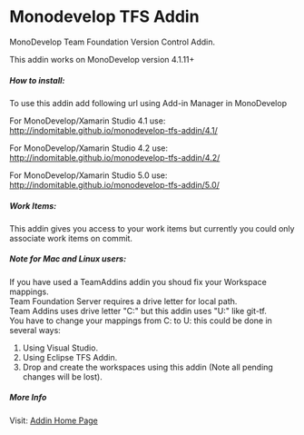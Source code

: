 Monodevelop TFS Addin
=====================

MonoDevelop Team Foundation Version Control Addin.

This addin works on MonoDevelop version 4.1.11+

<h5>How to install:</h5>

To use this addin add following url using Add-in Manager in MonoDevelop

For MonoDevelop/Xamarin Studio 4.1 use:
http://indomitable.github.io/monodevelop-tfs-addin/4.1/

For MonoDevelop/Xamarin Studio 4.2 use:
http://indomitable.github.io/monodevelop-tfs-addin/4.2/

For MonoDevelop/Xamarin Studio 5.0 use:
http://indomitable.github.io/monodevelop-tfs-addin/5.0/

<h5>Work Items:</h5>
  This addin gives you access to your work items but currently you could only associate work items on commit.

<h5>Note for Mac and Linux users:</h5>
  If you have used a TeamAddins addin you shoud fix your Workspace mappings.<br/>
  Team Foundation Server requires a drive letter for local path. <br/>
  Team Addins uses drive letter "C:" but this addin uses "U:" like git-tf. <br/>
  You have to change your mappings from C: to U: this could be done in several ways:<br/>
  <ol>
    <li>
      Using Visual Studio.
    </li>
    <li>
      Using Eclipse TFS Addin.
    </li>
    <li>
      Drop and create the workspaces using this addin (Note all pending changes will be lost).
    </li>
 </ol>    

<h5>More Info</h5>
Visit: <a href="http://indomitable.github.io/monodevelop-tfs-addin/">Addin Home Page</a>
